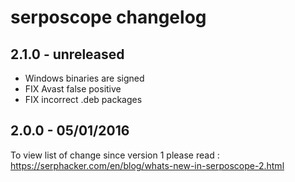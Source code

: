# serposcope changelog

## 2.1.0 - unreleased

* Windows binaries are signed
* FIX Avast false positive
* FIX incorrect .deb packages

## 2.0.0 - 05/01/2016

To view list of change since version 1 please read : https://serphacker.com/en/blog/whats-new-in-serposcope-2.html